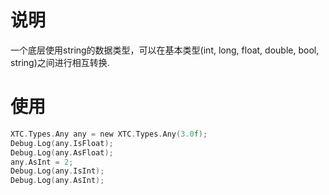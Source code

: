 # 说明

一个底层使用string的数据类型，可以在基本类型(int, long, float, double, bool, string)之间进行相互转换.

# 使用

```c sharp
XTC.Types.Any any = new XTC.Types.Any(3.0f);
Debug.Log(any.IsFloat);
Debug.Log(any.AsFloat);
any.AsInt = 2;
Debug.Log(any.IsInt);
Debug.Log(any.AsInt);
```

